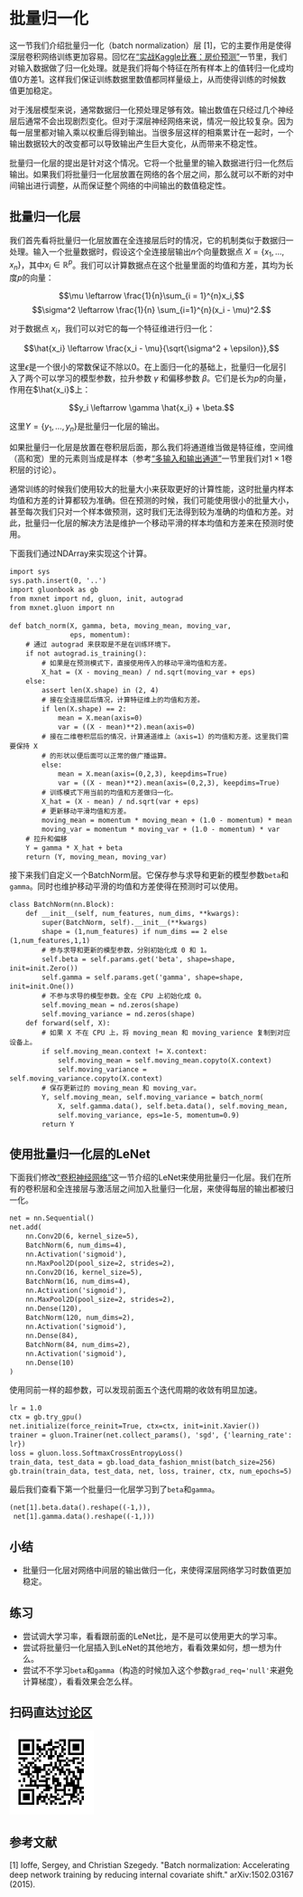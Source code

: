 # 批量归一化

这一节我们介绍批量归一化（batch normalization）层 [1]，它的主要作用是使得深层卷积网络训练更加容易。回忆在[“实战Kaggle比赛：房价预测”](../chapter_deep-learning-basics/kaggle-house-price.md)一节里，我们对输入数据做了归一化处理。就是我们将每个特征在所有样本上的值转归一化成均值0方差1。这样我们保证训练数据里数值都同样量级上，从而使得训练的时候数值更加稳定。

对于浅层模型来说，通常数据归一化预处理足够有效。输出数值在只经过几个神经层后通常不会出现剧烈变化。但对于深层神经网络来说，情况一般比较复杂。因为每一层里都对输入乘以权重后得到输出。当很多层这样的相乘累计在一起时，一个输出数据较大的改变都可以导致输出产生巨大变化，从而带来不稳定性。

批量归一化层的提出是针对这个情况。它将一个批量里的输入数据进行归一化然后输出。如果我们将批量归一化层放置在网络的各个层之间，那么就可以不断的对中间输出进行调整，从而保证整个网络的中间输出的数值稳定性。

## 批量归一化层

我们首先看将批量归一化层放置在全连接层后时的情况，它的机制类似于数据归一处理。输入一个批量数据时，假设这个全连接层输出$n$个向量数据点 $X = \{x_1,\ldots,x_n\}$，其中$x_i\in\mathbb{R}^p$。我们可以计算数据点在这个批量里面的均值和方差，其均为长度$p$的向量：

$$\mu \leftarrow \frac{1}{n}\sum_{i = 1}^{n}x_i,$$
$$\sigma^2 \leftarrow \frac{1}{n} \sum_{i=1}^{n}(x_i - \mu)^2.$$

对于数据点 $x_i$，我们可以对它的每一个特征维进行归一化：

$$\hat{x_i} \leftarrow \frac{x_i - \mu}{\sqrt{\sigma^2 + \epsilon}},$$

这里$\epsilon$是一个很小的常数保证不除以0。在上面归一化的基础上，批量归一化层引入了两个可以学习的模型参数，拉升参数 $\gamma$ 和偏移参数 $\beta$。它们是长为$p$的向量，作用在$\hat{x_i}$上：

$$y_i \leftarrow \gamma \hat{x_i} + \beta.$$

这里$Y = \{y_1, \ldots, y_n\}$是批量归一化层的输出。

如果批量归一化层是放置在卷积层后面，那么我们将通道维当做是特征维，空间维（高和宽）里的元素则当成是样本（参考[“多输入和输出通道”](channels.md)一节里我们对$1\times 1$卷积层的讨论）。

通常训练的时候我们使用较大的批量大小来获取更好的计算性能，这时批量内样本均值和方差的计算都较为准确。但在预测的时候，我们可能使用很小的批量大小，甚至每次我们只对一个样本做预测，这时我们无法得到较为准确的均值和方差。对此，批量归一化层的解决方法是维护一个移动平滑的样本均值和方差来在预测时使用。

下面我们通过NDArray来实现这个计算。

```{.python .input  n=72}
import sys
sys.path.insert(0, '..')
import gluonbook as gb
from mxnet import nd, gluon, init, autograd
from mxnet.gluon import nn

def batch_norm(X, gamma, beta, moving_mean, moving_var,
               eps, momentum):
    # 通过 autograd 来获取是不是在训练环境下。
    if not autograd.is_training():
        # 如果是在预测模式下，直接使用传入的移动平滑均值和方差。
        X_hat = (X - moving_mean) / nd.sqrt(moving_var + eps)
    else:        
        assert len(X.shape) in (2, 4)
        # 接在全连接层后情况，计算特征维上的均值和方差。
        if len(X.shape) == 2:
            mean = X.mean(axis=0)
            var = ((X - mean)**2).mean(axis=0)
        # 接在二维卷积层后的情况，计算通道维上（axis=1）的均值和方差。这里我们需要保持 X 
        # 的形状以便后面可以正常的做广播运算。
        else:
            mean = X.mean(axis=(0,2,3), keepdims=True)
            var = ((X - mean)**2).mean(axis=(0,2,3), keepdims=True)
        # 训练模式下用当前的均值和方差做归一化。
        X_hat = (X - mean) / nd.sqrt(var + eps)
        # 更新移动平滑均值和方差。
        moving_mean = momentum * moving_mean + (1.0 - momentum) * mean
        moving_var = momentum * moving_var + (1.0 - momentum) * var
    # 拉升和偏移
    Y = gamma * X_hat + beta
    return (Y, moving_mean, moving_var)
```

接下来我们自定义一个BatchNorm层。它保存参与求导和更新的模型参数`beta`和`gamma`。同时也维护移动平滑的均值和方差使得在预测时可以使用。

```{.python .input  n=73}
class BatchNorm(nn.Block):
    def __init__(self, num_features, num_dims, **kwargs):
        super(BatchNorm, self).__init__(**kwargs)
        shape = (1,num_features) if num_dims == 2 else (1,num_features,1,1)
        # 参与求导和更新的模型参数，分别初始化成 0 和 1。
        self.beta = self.params.get('beta', shape=shape, init=init.Zero())
        self.gamma = self.params.get('gamma', shape=shape, init=init.One())
        # 不参与求导的模型参数。全在 CPU 上初始化成 0。
        self.moving_mean = nd.zeros(shape)
        self.moving_variance = nd.zeros(shape)
    def forward(self, X):
        # 如果 X 不在 CPU 上，将 moving_mean 和 moving_varience 复制到对应设备上。
        if self.moving_mean.context != X.context:
            self.moving_mean = self.moving_mean.copyto(X.context)
            self.moving_variance = self.moving_variance.copyto(X.context)
        # 保存更新过的 moving_mean 和 moving_var。
        Y, self.moving_mean, self.moving_variance = batch_norm(
            X, self.gamma.data(), self.beta.data(), self.moving_mean, 
            self.moving_variance, eps=1e-5, momentum=0.9)
        return Y
```

## 使用批量归一化层的LeNet

下面我们修改[“卷积神经网络”](lenet.md)这一节介绍的LeNet来使用批量归一化层。我们在所有的卷积层和全连接层与激活层之间加入批量归一化层，来使得每层的输出都被归一化。

```{.python .input  n=74}
net = nn.Sequential()
net.add(
    nn.Conv2D(6, kernel_size=5),
    BatchNorm(6, num_dims=4),
    nn.Activation('sigmoid'),
    nn.MaxPool2D(pool_size=2, strides=2),
    nn.Conv2D(16, kernel_size=5),
    BatchNorm(16, num_dims=4),
    nn.Activation('sigmoid'),
    nn.MaxPool2D(pool_size=2, strides=2),
    nn.Dense(120),
    BatchNorm(120, num_dims=2),
    nn.Activation('sigmoid'),   
    nn.Dense(84),
    BatchNorm(84, num_dims=2),
    nn.Activation('sigmoid'),
    nn.Dense(10)
)
```

使用同前一样的超参数，可以发现前面五个迭代周期的收敛有明显加速。

```{.python .input  n=77}
lr = 1.0
ctx = gb.try_gpu()
net.initialize(force_reinit=True, ctx=ctx, init=init.Xavier())
trainer = gluon.Trainer(net.collect_params(), 'sgd', {'learning_rate': lr})
loss = gluon.loss.SoftmaxCrossEntropyLoss()
train_data, test_data = gb.load_data_fashion_mnist(batch_size=256)
gb.train(train_data, test_data, net, loss, trainer, ctx, num_epochs=5)
```

最后我们查看下第一个批量归一化层学习到了`beta`和`gamma`。

```{.python .input  n=60}
(net[1].beta.data().reshape((-1,)),
 net[1].gamma.data().reshape((-1,)))
```

## 小结

* 批量归一化层对网络中间层的输出做归一化，来使得深层网络学习时数值更加稳定。

## 练习

* 尝试调大学习率，看看跟前面的LeNet比，是不是可以使用更大的学习率。
* 尝试将批量归一化层插入到LeNet的其他地方，看看效果如何，想一想为什么。
* 尝试不不学习`beta`和`gamma`（构造的时候加入这个参数`grad_req='null'`来避免计算梯度），看看效果会怎么样。

## 扫码直达[讨论区](https://discuss.gluon.ai/t/topic/1253)

![](../img/qr_batch-norm.svg)

## 参考文献

[1] Ioffe, Sergey, and Christian Szegedy. "Batch normalization: Accelerating deep network training by reducing internal covariate shift." arXiv:1502.03167 (2015).
